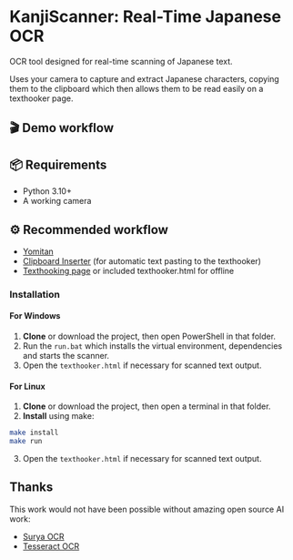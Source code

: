# KanjiScanner: Real-Time Japanese OCR

OCR tool designed for real-time scanning of Japanese text. 

Uses your camera to capture and extract Japanese characters, copying them to the clipboard which then allows them to be read easily on a texthooker page.

## 🎬 Demo workflow



## 📦 Requirements

- Python 3.10+
- A working camera

## ⚙️ Recommended workflow

- [Yomitan](https://github.com/yomidevs/yomitan)
- [Clipboard Inserter](https://chromewebstore.google.com/detail/clipboard-inserter/deahejllghicakhplliloeheabddjajm?hl=en-US) (for automatic text pasting to the texthooker)
- [Texthooking page](https://anacreondjt.gitlab.io/texthooker.html) or included texthooker.html for offline 

### Installation

#### For Windows

1. **Clone** or download the project, then open PowerShell in that folder.  
1. Run the `run.bat` which installs the virtual environment, dependencies and starts the scanner.
2. Open the `texthooker.html` if necessary for scanned text output.

#### For Linux

1. **Clone** or download the project, then open a terminal in that folder.  
2. **Install** using make:
```bash
make install  
make run       
```
3. Open the `texthooker.html` if necessary for scanned text output.

## Thanks

This work would not have been possible without amazing open source AI work:
- [Surya OCR](https://github.com/VikParuchuri/surya) 
- [Tesseract OCR](https://github.com/tesseract-ocr/tesseract)
